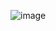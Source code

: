 ![image](https://user-images.githubusercontent.com/119984926/221439352-289a9477-6ca0-46af-bae0-c72c7f2b64d1.png)

